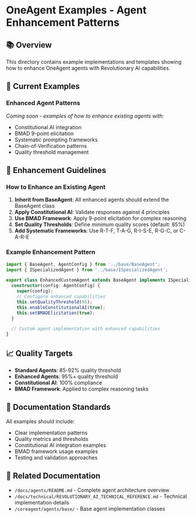 # OneAgent Examples - Agent Enhancement Patterns

## 📚 **Overview**

This directory contains example implementations and templates showing how to enhance OneAgent agents with Revolutionary AI capabilities.

## 🎯 **Current Examples**

### **Enhanced Agent Patterns**
*Coming soon - examples of how to enhance existing agents with:*
- Constitutional AI integration
- BMAD 9-point elicitation
- Systematic prompting frameworks
- Chain-of-Verification patterns
- Quality threshold management

## 🚀 **Enhancement Guidelines**

### **How to Enhance an Existing Agent**

1. **Inherit from BaseAgent**: All enhanced agents should extend the BaseAgent class
2. **Apply Constitutional AI**: Validate responses against 4 principles
3. **Use BMAD Framework**: Apply 9-point elicitation for complex reasoning
4. **Set Quality Thresholds**: Define minimum quality scores (default: 85%)
5. **Add Systematic Frameworks**: Use R-T-F, T-A-G, R-I-S-E, R-G-C, or C-A-R-E

### **Example Enhancement Pattern**
```typescript
import { BaseAgent, AgentConfig } from '../base/BaseAgent';
import { ISpecializedAgent } from '../base/ISpecializedAgent';

export class EnhancedCustomAgent extends BaseAgent implements ISpecializedAgent {
  constructor(config: AgentConfig) {
    super(config);
    // Configure enhanced capabilities
    this.setQualityThreshold(95);
    this.enableConstitutionalAI(true);
    this.setBMADElicitation(true);
  }

  // Custom agent implementation with enhanced capabilities
}
```

## 📈 **Quality Targets**

- **Standard Agents**: 85-92% quality threshold
- **Enhanced Agents**: 95%+ quality threshold
- **Constitutional AI**: 100% compliance
- **BMAD Framework**: Applied to complex reasoning tasks

## 📝 **Documentation Standards**

All examples should include:
- Clear implementation patterns
- Quality metrics and thresholds
- Constitutional AI integration examples
- BMAD framework usage examples
- Testing and validation approaches

## 🔗 **Related Documentation**

- `/docs/agents/README.md` - Complete agent architecture overview
- `/docs/technical/REVOLUTIONARY_AI_TECHNICAL_REFERENCE.md` - Technical implementation details
- `/coreagent/agents/base/` - Base agent implementation classes
